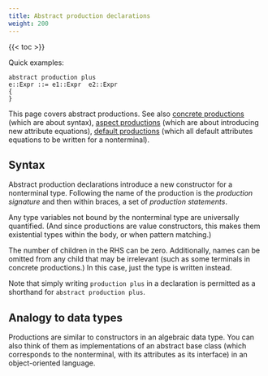 ```yaml
---
title: Abstract production declarations
weight: 200
---
```


{{< toc >}}

Quick examples:

```
abstract production plus
e::Expr ::= e1::Expr  e2::Expr
{
}
```

This page covers abstract productions. See also [concrete productions](/silver/ref/decl/productions/concrete/) (which are about syntax), [aspect productions](/silver/ref/decl/productions/aspect/) (which are about introducing new attribute equations), [default productions](/silver/ref/decl/productions/default/) (which all default attributes equations to be written for a nonterminal).

## Syntax

Abstract production declarations introduce a new constructor for a nonterminal type.
Following the name of the production is the _production signature_ and then within braces, a set of _production statements_.

Any type variables not bound by the nonterminal type are universally quantified.
(And since productions are value constructors, this makes them existential types within the body, or when pattern matching.)

The number of children in the RHS can be zero.
Additionally, names can be omitted from any child that may be irrelevant (such as some terminals in concrete productions.)
In this case, just the type is written instead.

Note that simply writing `production plus` in a declaration is permitted as a shorthand for `abstract production plus`.

## Analogy to data types

Productions are similar to constructors in an algebraic data type.
You can also think of them as implementations of an abstract base class (which corresponds to the nonterminal, with its attributes as its interface) in an object-oriented language.

